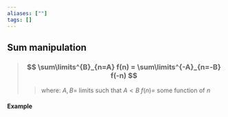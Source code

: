 ```yaml
---
aliases: [""]
tags: []
---
```


## Sum manipulation

> ### $$ \sum\limits^{B}_{n=A} f(n) = \sum\limits^{-A}_{n=-B} f(-n) $$ 
>> where:
>> $A,B=$ limits such that $A<B$ 
>> $f(n)=$ some function of $n$


#### Example



